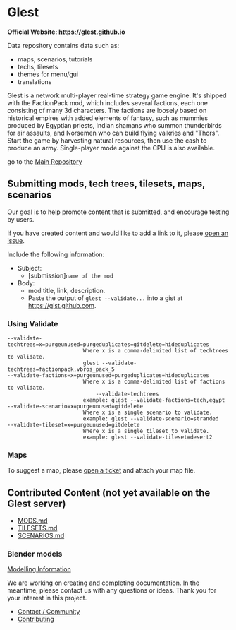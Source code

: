 # Glest

**Official Website: https://glest.github.io**

Data repository contains data such as:
- maps, scenarios, tutorials
- techs, tilesets
- themes for menu/gui
- translations

Glest is a network multi-player real-time strategy game engine.
It's shipped with the FactionPack mod, which includes several factions,
each one consisting of many 3d characters. The factions are loosely
based on historical empires with added elements of fantasy, such as
mummies produced by Egyptian priests, Indian shamans who summon
thunderbirds for air assaults, and Norsemen who can build flying
valkries and "Thors". Start the game by harvesting natural resources,
then use the cash to produce an army. Single-player mode against the
CPU is also available.

go to the [Main Repository](https://github.com/Glest/glest-source)

## Submitting mods, tech trees, tilesets, maps, scenarios

Our goal is to help promote content that is submitted, and encourage
testing by users.

If you have created content and would like to add a link to it, please
[open an issue](https://github.com/Glest/glest-data/issues).

Include the following information:

* Subject:
  * [submission]`name of the mod`
* Body:
  * mod title, link, description.
  * Paste the output of `glest --validate...` into a gist at
          https://gist.github.com.


### Using Validate

```
--validate-techtrees=x=purgeunused=purgeduplicates=gitdelete=hideduplicates
                     	Where x is a comma-delimited list of techtrees to validate.
                     	glest --validate-techtrees=factionpack,vbros_pack_5
--validate-factions=x=purgeunused=purgeduplicates=hideduplicates
                     	Where x is a comma-delimited list of factions to validate.
                     	    --validate-techtrees
                     	example: glest --validate-factions=tech,egypt
--validate-scenario=x=purgeunused=gitdelete
                     	Where x is a single scenario to validate.
                     	example: glest --validate-scenario=stranded
--validate-tileset=x=purgeunused=gitdelete
                     	Where x is a single tileset to validate.
                     	example: glest --validate-tileset=desert2
```

### Maps

To suggest a map, please [open a ticket](https://github.com/Glest/glest-data/issues) and attach your map file.

## Contributed Content (not yet available on the Glest server)

* [MODS.md](https://github.com/Glest/glest-data/blob/develop/MODS.md)
* [TILESETS.md](https://github.com/Glest/glest-data/blob/develop/TILESETS.md)
* [SCENARIOS.md](https://github.com/Glest/glest-data/blob/develop/SCENARIOS.md)

### Blender models

[Modelling Information](https://glest.github.io/docs/modelling/)

We are working on creating and completing documentation. In the
meantime, please contact us with any questions or ideas. Thank you for
your interest in this project.

* [Contact / Community](https://github.com/Glest/glest-source#contact)
* [Contributing](https://github.com/Glest/glest-source/blob/develop/CONTRIBUTING.md)
